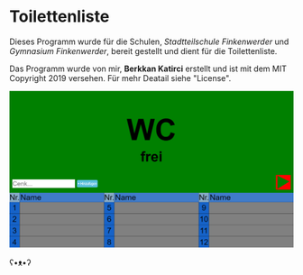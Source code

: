 # Toilettenliste


Dieses Programm wurde für die Schulen, *Stadtteilschule Finkenwerder* und *Gymnasium Finkenwerder*, bereit gestellt und dient für die Toilettenliste.


Das Programm wurde von mir, **Berkkan Katirci** erstellt und ist mit dem MIT Copyright 2019 versehen.
Für mehr Deatail siehe "License".

![wc-warteliste](./wc-warteliste.png)


ʕ•ᴥ•ʔ
